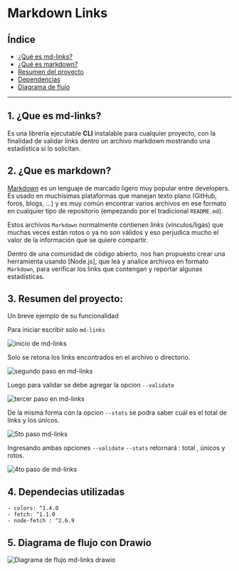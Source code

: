 # Markdown Links

## Índice

* [ ¿Qué es md-links?](#1-preámbulo)
* [ ¿Qué es markdown?](#2-resumen-del-proyecto)
* [ Resumen del proyecto](#3-objetivos-de-aprendizaje)
* [ Dependencias](#3-objetivos-de-aprendizaje)
* [ Diagrama de flujo](#3-objetivos-de-aprendizaje)





***

## 1. ¿Que es md-links?
Es una librería ejecutable **CLI** instalable para cualquier proyecto, con la finalidad de validar links dentro un archivo markdown mostrando una estadística si lo solicitan.  

## 2. ¿Que es markdown?
[Markdown](https://es.wikipedia.org/wiki/Markdown) es un lenguaje de marcado
ligero muy popular entre developers. Es usado en muchísimas plataformas que
manejan texto plano (GitHub, foros, blogs, ...) y es muy común
encontrar varios archivos en ese formato en cualquier tipo de repositorio
(empezando por el tradicional `README.md`).

Estos archivos `Markdown` normalmente contienen _links_ (vínculos/ligas) que
muchas veces están rotos o ya no son válidos y eso perjudica mucho el valor de
la información que se quiere compartir.

Dentro de una comunidad de código abierto, nos han propuesto crear una
herramienta usando [Node.js], que lea y analice archivos
en formato `Markdown`, para verificar los links que contengan y reportar
algunas estadísticas.


## 3. Resumen del proyecto:

Un breve ejemplo de su funcionalidad 

   Para iniciar escribir solo `md-links`
   
  ![inicio de md-links](https://user-images.githubusercontent.com/108588943/226356561-7dc8503f-6edc-412c-9517-da9d19463340.png)

   
   Solo se retona los links encontrados en el archivo o directorio. 
   
  ![segundo paso en md-links ](https://user-images.githubusercontent.com/108588943/226356639-eb371a87-77fd-470c-9b22-83a9f19864f5.png)

   
   Luego para validar se debe agregar la opcion `--validate`
   
  ![tercer paso en md-links](https://user-images.githubusercontent.com/108588943/226356741-ddbe435b-0515-4888-a3b7-2bc6f169527b.png)

 
   De la misma forma  con la opcion `--stats` se podra saber cuál es el total de links y los únicos.
   
  ![5to paso md-links](https://user-images.githubusercontent.com/108588943/226356803-541907dc-8900-4067-81f0-c5644c4836f8.png)

   
   Ingresando ambas opciones `--validate` `--stats` retornará : total , únicos y rotos. 
   
  ![4to paso de md-links](https://user-images.githubusercontent.com/108588943/226356893-f41e3483-5f97-4a1d-aa30-fd52f77dac3e.png)


 
 ## 4. Dependecias utilizadas 
    - colors: ^1.4.0
    - fetch: ^1.1.0
    - node-fetch : ^2.6.9



  ## 5. Diagrama de flujo con Drawio
![Diagrama de flujo md-links drawio](https://user-images.githubusercontent.com/108588943/226357020-0be48f82-4812-4984-b272-b8e220f98563.png)

